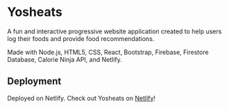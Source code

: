# Yosheats
A fun and interactive progressive website application created to help users log their foods and provide food recommendations.

Made with Node.js, HTML5, CSS, React, Bootstrap, Firebase, Firestore Database, Calorie Ninja API, and Netlify.

## Deployment
Deployed on Netlify. Check out Yosheats on [Netlify](https://yosheats.netlify.app/)!
